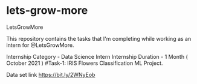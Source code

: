 # lets-grow-more
LetsGrowMore

This repository contains the tasks that
 I'm completing while working as an
 intern for @LetsGrowMore.

Internship Category - Data Science Intern
Internship Duration - 1 Month ( October 2021 )
#Task-1: IRIS Flowers Classification ML Project.


Data set link
https://bit.ly/2WNyEob
